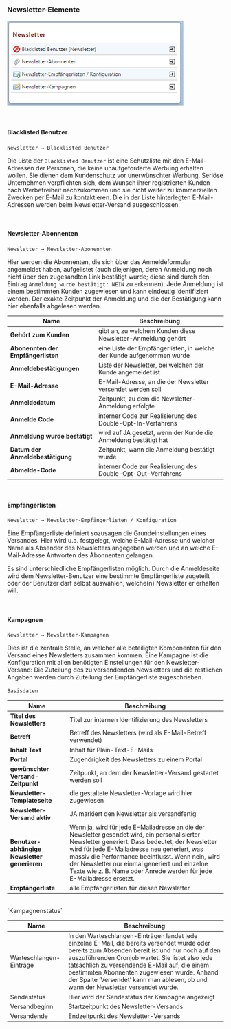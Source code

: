 ### Newsletter-Elemente

![](bild56.png)

<br>

#### Blacklisted Benutzer

    Newsletter → Blacklisted Benutzer

Die Liste der `Blacklisted Benutzer` ist eine Schutzliste mit den E-Mail-Adressen der Personen, die keine unaufgeforderte Werbung erhalten wollen. Sie dienen dem Kundenschutz vor unerwünschter Werbung. Seriöse Unternehmen verpflichten sich, dem Wunsch ihrer registrierten Kunden nach Werbefreiheit nachzukommen und sie nicht weiter zu kommerziellen Zwecken per E-Mail zu kontaktieren.
Die in der Liste hinterlegten E-Mail-Adressen werden beim Newsletter-Versand ausgeschlossen.

<br>

#### Newsletter-Abonnenten

    Newsletter → Newsletter-Abonennten

Hier werden die Abonnenten, die sich über das Anmeldeformular angemeldet haben, aufgelistet (auch diejenigen, deren Anmeldung noch nicht über den zugesandten Link bestätigt wurde; diese sind durch den Eintrag ```Anmeldung wurde bestätigt: NEIN``` zu erkennen). Jede Anmeldung ist einem bestimmten Kunden zugewiesen und kann eindeutig identifiziert werden. Der exakte Zeitpunkt der Anmeldung und die der Bestätigung kann hier ebenfalls abgelesen werden.

| **Name** | Beschreibung |
| -- | -- |
| **Gehört zum Kunden** | gibt an, zu welchem Kunden diese Newsletter-Anmeldung gehört |
| **Abonennten der Empfängerlisten** | eine Liste der Empfängerlisten, in welche der Kunde aufgenommen wurde |
| **Anmeldebestätigungen** | Liste der Newsletter, bei welchen der Kunde angemeldet ist |
| **E-Mail-Adresse** | E-Mail-Adresse, an die der Newsletter versendet werden soll |
| **Anmeldedatum** | Zeitpunkt, zu dem die Newsletter-Anmeldung erfolgte |
| **Anmelde Code** | interner Code zur Realisierung des Double-Opt-In-Verfahrens |
| **Anmeldung wurde bestätigt** | wird auf JA gesetzt, wenn der Kunde die Anmeldung bestätigt hat |
| **Datum der Anmeldebestätigung** | Zeitpunkt, wann die Anmeldung bestätigt wurde |
| **Abmelde-Code** | interner Code zur Realisierung des Double-Opt-Out-Verfahrens |

<br>

#### Empfängerlisten

    Newsletter → Newsletter-Empfängerlisten / Konfiguration

Eine Empfängerliste definiert sozusagen die Grundeinstellungen eines Versandes. Hier wird u.a. festgelegt, welche E-Mail-Adresse und welcher Name als Absender des Newsletters angegeben werden und an welche E-Mail-Adresse Antworten des Abonnenten gelangen.

Es sind unterschiedliche Empfängerlisten möglich. Durch die Anmeldeseite wird dem Newsletter-Benutzer eine bestimmte Empfängerliste zugeteilt oder der Benutzer darf selbst auswählen, welche(n) Newsletter er erhalten will.

<br>

#### Kampagnen

    Newsletter → Newsletter-Kampagnen

Dies ist die zentrale Stelle, an welcher alle beteiligten Komponenten für den Versand eines Newsletters zusammen kommen. Eine Kampagne ist die Konfiguration mit allen benötigten Einstellungen für den Newsletter-Versand: Die Zuteilung des zu versendenden Newsletters und die restlichen Angaben werden durch Zuteilung der Empfängerliste zugeschrieben.
<br>

`Basisdaten`

| Name | Beschreibung |
| -- | -- |
| **Titel des Newsletters** | Titel zur internen Identifizierung des Newsletters |
| **Betreff** | Betreff des Newsletters (wird als E-Mail-Betreff verwendet) |
| **Inhalt Text** | Inhalt für Plain-Text-E-Mails |
| **Portal** | Zugehörigkeit des Newsletters zu einem Portal |
| **gewünschter Versand-Zeitpunkt** | Zeitpunkt, an dem der Newsletter-Versand gestartet werden soll |
| **Newsletter-Templateseite** | die gestaltete Newsletter-Vorlage wird hier zugewiesen |
| **Newsletter-Versand aktiv** | JA markiert den Newsletter als versandfertig |
| **Benutzer-abhängige Newsletter generieren** | Wenn ja, wird für jede E-Mailadresse an die der Newsletter gesendet wird, ein personalisierter Newsletter generiert. Dass bedeutet, der Newsletter wird für jede E-Mailadresse neu generiert, was massiv die Performance beeinflusst. Wenn nein, wird der Newsletter nur einmal generiert und einzelne Texte wie z. B. Name oder Anrede werden für jede E-Mailadresse ersetzt. |
| **Empfängerliste** | alle Empfängerlisten für diesen Newsletter |

<br>
`Kampagnenstatus`

| Name | Beschreibung |
| -- | -- |
| Warteschlangen-Einträge | In den Warteschlangen-Einträgen landet jede einzelne E-Mail, die bereits versendet wurde oder bereits zum Absenden bereit ist und nur noch auf den auszuführenden Cronjob wartet. Sie listet also jede tatsächlich zu versendende E-Mail auf, die einem bestimmten Abonnenten zugewiesen wurde. Anhand der Spalte ‘Versendet’ kann man ablesen, ob und wann der Newsletter versendet wurde. |
| Sendestatus | Hier wird der Sendestatus der Kampagne angezeigt |
| Versandbeginn | Startzeitpunkt des Newsletter-Versands |
| Versandende | Endzeitpunkt des Newsletter-Versands |




